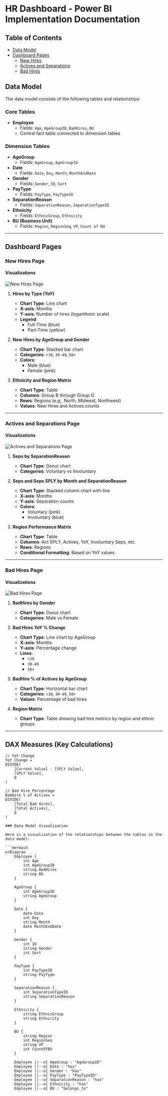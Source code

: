 # HR Dashboard - Power BI Implementation Documentation

## Table of Contents
- [Data Model](#data-model)
- [Dashboard Pages](#dashboard-pages)
  - [New Hires](#new-hires)
  - [Actives and Separations](#actives-and-separations)
  - [Bad Hires](#bad-hires)

## Data Model

The data model consists of the following tables and relationships:

### Core Tables
- **Employee**
  - Fields: `Age`, `AgeGroupID`, `BadHires`, `BU`
  - Central fact table connected to dimension tables

### Dimension Tables
- **AgeGroup**
  - Fields: `AgeGroup`, `AgeGroupID`
- **Date**
  - Fields: `Date`, `Day`, `Month`, `MonthEndDate`
- **Gender**
  - Fields: `Gender`, `ID`, `Sort`
- **PayType**
  - Fields: `PayType`, `PayTypeID`
- **SeparationReason**
  - Fields: `SeparationReason`, `SeparationTypeID`
- **Ethnicity**
  - Fields: `EthnicGroup`, `Ethnicity`
- **BU (Business Unit)**
  - Fields: `Region`, `RegionSeq`, `VP`, `Count of BU`

---

## Dashboard Pages

### New Hires Page

#### Visualizations
![New Hires Page](https://github.com/itsShrizon/HR-Dashboard-Power-BI/blob/main/HR%20Dashboard%20Page%201.jpg)

1. **Hires by Type (YoY)**
   - **Chart Type**: Line chart
   - **X-axis**: Months
   - **Y-axis**: Number of hires (logarithmic scale)
   - **Legend**: 
     - Full-Time (blue)
     - Part-Time (yellow)

2. **New Hires by AgeGroup and Gender**
   - **Chart Type**: Stacked bar chart
   - **Categories**: `<30`, `30-49`, `50+`
   - **Colors**: 
     - Male (blue)
     - Female (pink)

3. **Ethnicity and Region Matrix**
   - **Chart Type**: Table
   - **Columns**: Group B through Group G
   - **Rows**: Regions (e.g., North, Midwest, Northwest)
   - **Values**: New Hires and Actives counts

---

### Actives and Separations Page

#### Visualizations
![Actives and Separations Page](https://github.com/itsShrizon/HR-Dashboard-Power-BI/blob/main/HR%20Dashboard%20Page%202.jpg)

1. **Seps by SeparationReason**
   - **Chart Type**: Donut chart
   - **Categories**: Voluntary vs Involuntary

2. **Seps and Seps SPLY by Month and SeparationReason**
   - **Chart Type**: Stacked column chart with line
   - **X-axis**: Months
   - **Y-axis**: Separation counts
   - **Colors**: 
     - Voluntary (pink)
     - Involuntary (blue)

3. **Region Performance Matrix**
   - **Chart Type**: Table
   - **Columns**: Act SPLY, Actives, YoY, Involuntary Seps, etc.
   - **Rows**: Regions
   - **Conditional Formatting**: Based on YoY values

---

### Bad Hires Page

#### Visualizations
![Bad Hires Page](https://github.com/itsShrizon/HR-Dashboard-Power-BI/blob/main/HR%20Dashboard%20Page%202.jpg)

1. **BadHires by Gender**
   - **Chart Type**: Donut chart
   - **Categories**: Male vs Female

2. **Bad Hires YoY % Change**
   - **Chart Type**: Line chart by AgeGroup
   - **X-axis**: Months
   - **Y-axis**: Percentage change
   - **Lines**: 
     - `<30`
     - `30-49`
     - `50+`

3. **BadHire % of Actives by AgeGroup**
   - **Chart Type**: Horizontal bar chart
   - **Categories**: `<30`, `30-49`, `50+`
   - **Values**: Percentage of bad hires

4. **Region Matrix**
   - **Chart Type**: Table showing bad hire metrics by region and ethnic groups

---

## DAX Measures (Key Calculations)

```dax
// YoY Change
YoY Change = 
DIVIDE(
    [Current Value] - [SPLY Value],
    [SPLY Value],
    0
)

// Bad Hire Percentage
BadHire % of Actives = 
DIVIDE(
    [Total Bad Hires],
    [Total Actives],
    0
)

### Data Model Visualization

Here is a visualization of the relationships between the tables in the data model:

```mermaid
erDiagram
    Employee {
        int Age
        int AgeGroupID
        string BadHires
        string BU
    }
    
    AgeGroup {
        int AgeGroupID
        string AgeGroup
    }
    
    Date {
        date Date
        int Day
        string Month
        date MonthEndDate
    }
    
    Gender {
        int ID
        string Gender
        int Sort
    }
    
    PayType {
        int PayTypeID
        string PayType
    }
    
    SeparationReason {
        int SeparationTypeID
        string SeparationReason
    }
    
    Ethnicity {
        string EthnicGroup
        string Ethnicity
    }
    
    BU {
        string Region
        int RegionSeq
        string VP
        int CountOfBU
    }

    Employee ||--o{ AgeGroup : "AgeGroupID"
    Employee ||--o{ Date : "has"
    Employee ||--o{ Gender : "has"
    Employee ||--o{ PayType : "PayTypeID"
    Employee ||--o{ SeparationReason : "has"
    Employee ||--o{ Ethnicity : "has"
    Employee ||--o{ BU : "belongs_to"
